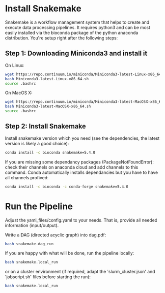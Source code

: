 # Install Snakemake
Snakemake is a workflow management system that helps to create and execute data processing pipelines. It requires python3 and can be most easily installed via the bioconda package of the python anaconda distribution. You're setup right after the following steps:

## Step 1: Downloading Miniconda3 and install it
On Linux:
  ```bash
  wget https://repo.continuum.io/miniconda/Miniconda3-latest-Linux-x86_64.sh
  bash Miniconda3-latest-Linux-x86_64.sh
  source .bashrc
  ```

On MacOS X:
  ```bash
  wget https://repo.continuum.io/miniconda/Miniconda3-latest-MacOSX-x86_64.sh
  bash Miniconda3-latest-MacOSX-x86_64.sh
  source .bashrc
  ```

## Step 2: Install Snakemake

Install snakemake version which you need (see the dependencies, the latest version is likely a good choice):
  ```bash
  conda install -c bioconda snakemake=5.4.0
  ```

If you are missing some dependancy packages (PackageNotFoundError): check their channels on anaconda cloud and add channels to this command. Conda automatically installs dependancies but you have to have all channels profived:
  ```bash
  conda install -c bioconda -c conda-forge snakemake=5.4.0
  ```

# Run the Pipeline
Adjust the yaml_files/config.yaml to your needs. That is, provide all needed information (input/output).

Write a DAG (directed acyclic graph) into dag.pdf:
  ```bash
  bash snakemake.dag_run
  ```
If you are happy with what will be done, run the pipeline locally:
  ```bash
  bash snakemake.local_run
  ```
or on a cluster environment (if required, adapt the 'slurm_cluster.json' and 'jobscript.sh' files before starting the run):
  ```bash
  bash snakemake.local_run
  ```


